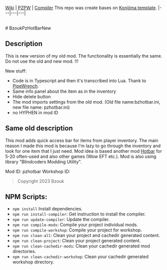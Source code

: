 [Wiki](https://github.com/asledgehammer/PipeWrench/wiki) | [PZPW](https://github.com/Konijima/pzpw) | [Compiler](https://github.com/Konijima/pzpw-compiler)
This repo was create bases on [Konijima template](https://github.com/Konijima/pzpw-template).
|---|---|---|

<br>
# BzoukPzHotBarNew

## Description
This is new version of my old mod. The functionality is essentially the same. 
Do not use the old and new mod. !!!

New stuff:
- Code is in Typescript and then it's transcribed into Lua. Thank to [PipeWrench](https://github.com/asledgehammer/PipeWrench-Template).
- Same info panel about the item as in the inventory
- Hide delete button
- The mod imports settings from the old mod. (Old file name:bzhotbar.ini, new file name: pzhotbar.ini)
- no HYPHEN in mod ID

##  Same old description

This mod adds quick access bar for items from player inventory. The main reason I made this mod is because I'm lazy to go through the inventory and look for one item that I just need. Mod idea is based another mod [Hotbar](https://steamcommunity.com/sharedfiles/filedetails/?id=503645367 ) for 5-20 often-used  and also other games (Wow EFT etc.). Mod is also using library "Blindcoders Modding Utility".

Mod ID: pzhotbar
Workshop ID: 


> Copyright 2023 Bzouk



## NPM Scripts:
- `npm install` Install dependencies.
- `npm run install-compiler`: Get instruction to install the compiler.
- `npm run update-compiler`: Update the compiler.
- `npm run compile-mods`: Compile your project individual mods.
- `npm run compile-workshop`: Compile your project for workshop.
- `npm run clean-all`: Clean your project and cachedir generated content.
- `npm run clean-project`: Clean your project generated content.
- `npm run clean-cachedir-mods`: Clean your cachedir generated mod directories.
- `npm run clean-cachedir-workshop`: Clean your cachedir generated workshop directory.
